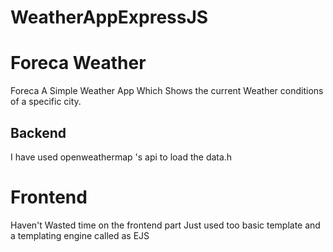 # WeatherAppExpressJS
<h1>Foreca Weather</h1>
<h2Foreca</h3>
Foreca A Simple Weather App Which Shows the current Weather conditions of a specific city.
<h2>Backend </h2>
I have used openweathermap 's api to load the data.h
<h1>Frontend </h1>
Haven't Wasted time on the frontend part Just used too basic template and a templating engine called as EJS
